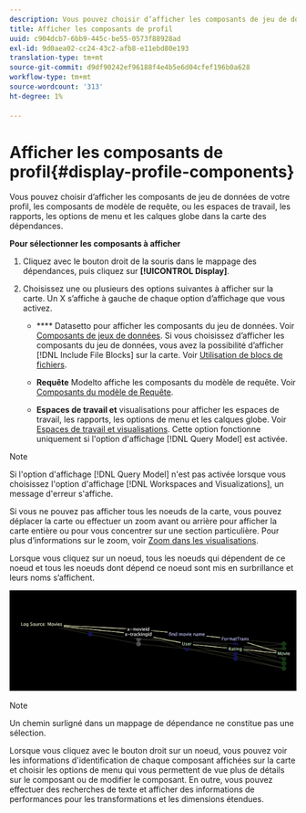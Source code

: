 ```yaml
---
description: Vous pouvez choisir d’afficher les composants de jeu de données de votre profil, les composants de modèle de requête, ou les espaces de travail, les rapports, les options de menu et les calques globe dans la carte des dépendances.
title: Afficher les composants de profil
uuid: c904dcb7-6bb9-445c-be55-0573f88928ad
exl-id: 9d0aea02-cc24-43c2-afb8-e11ebd80e193
translation-type: tm+mt
source-git-commit: d9df90242ef96188f4e4b5e6d04cfef196b0a628
workflow-type: tm+mt
source-wordcount: '313'
ht-degree: 1%

---
```


# Afficher les composants de profil{#display-profile-components}

Vous pouvez choisir d’afficher les composants de jeu de données de votre profil, les composants de modèle de requête, ou les espaces de travail, les rapports, les options de menu et les calques globe dans la carte des dépendances.

**Pour sélectionner les composants à afficher**

1. Cliquez avec le bouton droit de la souris dans le mappage des dépendances, puis cliquez sur **[!UICONTROL Display]**.
1. Choisissez une ou plusieurs des options suivantes à afficher sur la carte. Un X s’affiche à gauche de chaque option d’affichage que vous activez.

   * **** Datasetto pour afficher les composants du jeu de données. Voir [Composants de jeux de données](../../../../../home/c-get-started/c-admin-intrf/c-dataset-mgrs/c-dep-maps/c-dataset-comp.md#concept-4afe28ad29d14eca8a5000847254c293). Si vous choisissez d’afficher les composants du jeu de données, vous avez la possibilité d’afficher [!DNL Include File Blocks] sur la carte. Voir [Utilisation de blocs de fichiers](../../../../../home/c-get-started/c-admin-intrf/c-dataset-mgrs/c-dep-maps/c-wkg-file-blocks.md#concept-3652bbabfbd34449a5f842d8aa598efc).

   * **Requête** Modelto affiche les composants du modèle de requête. Voir [Composants du modèle de Requête](../../../../../home/c-get-started/c-admin-intrf/c-dataset-mgrs/c-dep-maps/c-qry-mod-comp.md#concept-32c6dadd32f74179b026c7e96d47710f).

   * **Espaces de travail et** visualisations pour afficher les espaces de travail, les rapports, les options de menu et les calques globe. Voir [Espaces de travail et visualisations](../../../../../home/c-get-started/c-admin-intrf/c-dataset-mgrs/c-dep-maps/c-wksps-vis.md#concept-abbd4fb115ff47f49f879466ce274921). Cette option fonctionne uniquement si l&#39;option d&#39;affichage [!DNL Query Model] est activée.

>[!NOTE]
>
>Si l&#39;option d&#39;affichage [!DNL Query Model] n&#39;est pas activée lorsque vous choisissez l&#39;option d&#39;affichage [!DNL Workspaces and Visualizations], un message d&#39;erreur s&#39;affiche.

Si vous ne pouvez pas afficher tous les noeuds de la carte, vous pouvez déplacer la carte ou effectuer un zoom avant ou arrière pour afficher la carte entière ou pour vous concentrer sur une section particulière. Pour plus d’informations sur le zoom, voir [Zoom dans les visualisations](../../../../../home/c-get-started/c-vis/c-zoom-vis.md#concept-7e33670bb5344f78a316f1a84cc20530).

Lorsque vous cliquez sur un noeud, tous les noeuds qui dépendent de ce noeud et tous les noeuds dont dépend ce noeud sont mis en surbrillance et leurs noms s’affichent.

![](assets/vis_DependencyMap_HighlightedPath.png)

>[!NOTE]
>
>Un chemin surligné dans un mappage de dépendance ne constitue pas une sélection.

Lorsque vous cliquez avec le bouton droit sur un noeud, vous pouvez voir les informations d&#39;identification de chaque composant affichées sur la carte et choisir les options de menu qui vous permettent de vue plus de détails sur le composant ou de modifier le composant. En outre, vous pouvez effectuer des recherches de texte et afficher des informations de performances pour les transformations et les dimensions étendues.
